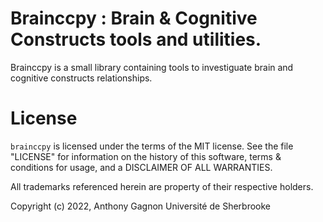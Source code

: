 # Brainccpy : Brain & Cognitive Constructs tools and utilities.

Brainccpy is a small library containing tools to investiguate brain and
cognitive constructs relationships.

License
=======
``brainccpy`` is licensed under the terms of the MIT license. See the file
"LICENSE" for information on the history of this software, terms & conditions
for usage, and a DISCLAIMER OF ALL WARRANTIES.

All trademarks referenced herein are property of their respective holders.

Copyright (c) 2022, Anthony Gagnon
Université de Sherbrooke
